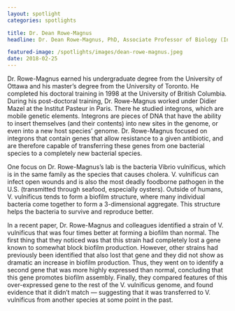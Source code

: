 ```yaml
---
layout: spotlight
categories: spotlights

title: Dr. Dean Rowe-Magnus
headline: Dr. Dean Rowe-Magnus, PhD, Associate Professor of Biology (Indiana University Bloomington).<p> Dr. Rowe-Magnus studies how pathogens become resistant to antibiotics, which has important implications for how we strategically treat bacterial infections. In 2016, he and another professor at IU received a $25,000 grant to develop new antibiotics to replace ones made obsolete by resistance strains.

featured-image: /spotlights/images/dean-rowe-magnus.jpeg
date: 2018-02-25
---
```


Dr. Rowe-Magnus earned his undergraduate degree from the University of Ottawa and his master’s degree from the University of Toronto. He completed his doctoral training in 1998 at the University of British Columbia. During his post-doctoral training, Dr. Rowe-Magnus worked under Didier Mazel at the Institut Pasteur in Paris. There he studied integrons, which are mobile genetic elements. Integrons are pieces of DNA that have the ability to insert themselves (and their contents) into new sites in the genome, or even into a new host species’ genome. Dr. Rowe-Magnus focused on integrons that contain genes that allow resistance to a given antibiotic, and are therefore capable of transferring these genes from one bacterial species to a completely new bacterial species.

One focus on Dr. Rowe-Magnus’s lab is the bacteria Vibrio vulnificus, which is in the same family as the species that causes cholera. V. vulnificus can infect open wounds and is also the most deadly foodborne pathogen in the U.S. (transmitted through seafood, especially oysters). Outside of humans, V. vulnificus tends to form a biofilm structure, where many individual bacteria come together to form a 3-dimensional aggregate. This structure helps the bacteria to survive and reproduce better.

In a recent paper, Dr. Rowe-Magnus and colleagues identified a strain of V. vulnificus that was four times better at forming a biofilm than normal. The first thing that they noticed was that this strain had completely lost a gene known to somewhat block biofilm production. However, other strains had previously been identified that also lost that gene and they did not show as dramatic an increase in biofilm production. Thus, they went on to identify a second gene that was more highly expressed than normal, concluding that this gene promotes biofilm assembly. Finally, they compared features of this over-expressed gene to the rest of the V. vulnificus genome, and found evidence that it didn’t match — suggesting that it was transferred to V. vulnificus from another species at some point in the past.